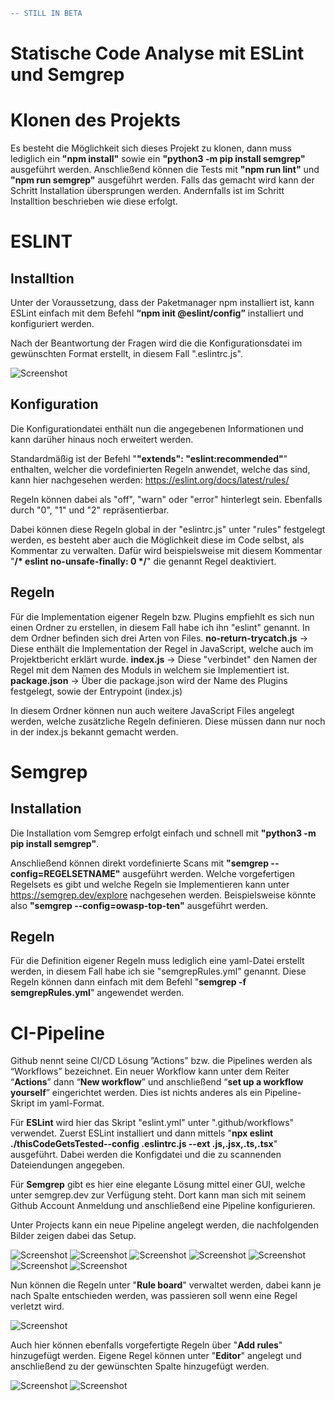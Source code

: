 ```diff
-- STILL IN BETA
```
# Statische Code Analyse mit ESLint und Semgrep


# Klonen des Projekts

Es besteht die Möglichkeit sich dieses Projekt zu klonen, dann muss lediglich ein **"npm install"** sowie ein **"python3 -m pip install semgrep"** ausgeführt werden. Anschließend können die Tests mit **"npm run lint"** und **"npm run semgrep"** ausgeführt werden. Falls das gemacht wird kann der Schritt Installation übersprungen werden. Andernfalls ist im Schritt Installtion beschrieben wie diese erfolgt.

# ESLINT

## Installtion

Unter der Voraussetzung, dass der Paketmanager npm installiert ist, kann ESLint einfach mit dem Befehl 
**“npm init @eslint/config”**
installiert und konfiguriert werden. 

Nach der Beantwortung der Fragen wird die die Konfigurationsdatei im gewünschten Format erstellt, in diesem Fall ".eslintrc.js".

![Screenshot](console.jpg)



## Konfiguration

Die Konfigurationdatei enthält nun die angegebenen Informationen und kann darüher hinaus noch erweitert werden.

Standardmäßig ist der Befehl "**"extends": "eslint:recommended"**" enthalten, welcher die vordefinierten Regeln anwendet,
welche das sind, kann hier nachgesehen werden: https://eslint.org/docs/latest/rules/

Regeln können dabei als "off", "warn" oder "error" hinterlegt sein. Ebenfalls durch "0", "1" und "2" repräsentierbar.

Dabei können diese Regeln global in der "eslintrc.js" unter "rules" festgelegt werden, es besteht aber auch die Möglichkeit diese im Code selbst,
als Kommentar zu verwalten. Dafür wird beispielsweise mit diesem Kommentar "**/* eslint no-unsafe-finally: 0 */**" die genannt Regel deaktiviert. 

## Regeln

Für die Implementation eigener Regeln bzw. Plugins empfiehlt es sich nun einen Ordner zu erstellen, in diesem Fall habe ich ihn "eslint" genannt.
In dem Ordner befinden sich drei Arten von Files.
**no-return-trycatch.js** -> Diese enthält die Implementation der Regel in JavaScript, welche auch im Projektbericht erklärt wurde.
**index.js** -> Diese "verbindet" den Namen der Regel mit dem Namen des Moduls in welchem sie Implementiert ist.
**package.json** -> Über die package.json wird der Name des Plugins festgelegt, sowie der Entrypoint (index.js)

In diesem Ordner können nun auch weitere JavaScript Files angelegt werden, welche zusätzliche Regeln definieren.
Diese müssen dann nur noch in der index.js bekannt gemacht werden.


# Semgrep

## Installation

Die Installation vom Semgrep erfolgt einfach und schnell mit **"python3 -m pip install semgrep"**.

Anschließend können direkt vordefinierte Scans mit **"semgrep --config=REGELSETNAME"** ausgeführt werden.
Welche vorgefertigen Regelsets es gibt und welche Regeln sie Implementieren kann unter https://semgrep.dev/explore nachgesehen werden.
Beispielsweise könnte also **"semgrep --config=owasp-top-ten"** ausgeführt werden.

## Regeln

Für die Definition eigener Regeln muss lediglich eine yaml-Datei erstellt werden, in diesem Fall habe ich sie "semgrepRules.yml" genannt.
Diese Regeln können dann einfach mit dem Befehl "**semgrep -f semgrepRules.yml**" angewendet werden.


# CI-Pipeline

Github nennt seine CI/CD Lösung ”Actions” bzw. die Pipelines werden als “Workflows” bezeichnet. Ein neuer Workflow kann unter dem Reiter “**Actions**” dann “**New workflow**” und anschließend “**set up a workflow yourself**” eingerichtet werden. Dies ist nichts anderes als ein Pipeline-Skript im yaml-Format.


Für **ESLint** wird hier das Skript "eslint.yml" unter ".github/workflows" verwendet. Zuerst ESLint installiert und dann mittels "**npx eslint ./thisCodeGetsTested--config .eslintrc.js --ext .js,.jsx,.ts,.tsx**" ausgeführt. Dabei werden die Konfigdatei und die zu scannenden Dateiendungen angegeben. 

Für **Semgrep** gibt es hier eine elegante Lösung mittel einer GUI, welche unter semgrep.dev zur Verfügung steht.
Dort kann man sich mit seinem Github Account Anmeldung und anschließend eine Pipeline konfigurieren.

Unter Projects kann ein neue Pipeline angelegt werden, die nachfolgenden Bilder zeigen dabei das Setup.


![Screenshot](1.png)
![Screenshot](2.png)
![Screenshot](3.png)
![Screenshot](4.png)
![Screenshot](5.png)
![Screenshot](6.png)
![Screenshot](7.png)


Nun können die Regeln unter "**Rule board**" verwaltet werden, dabei kann je nach Spalte entschieden werden, 
was passieren soll wenn eine Regel verletzt wird.


![Screenshot](8.png)


Auch hier können ebenfalls vorgefertigte Regeln über "**Add rules**" hinzugefügt werden.
Eigene Regel können unter "**Editor**" angelegt und anschließend zu der gewünschten Spalte hinzugefügt werden.


![Screenshot](9.png)
![Screenshot](10.png)



